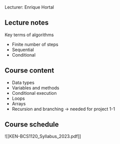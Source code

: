 Lecturer: Enrique Hortal

## Lecture notes
Key terms of algorithms
- Finite number of steps
- Sequential
- Conditional

## Course content
- Data types
- Variables and methods
- Conditional execution
- Loops
- Arrays
- Recursion and branching → needed for project 1-1

## Course schedule
![[KEN-BCS1120_Syllabus_2023.pdf]]